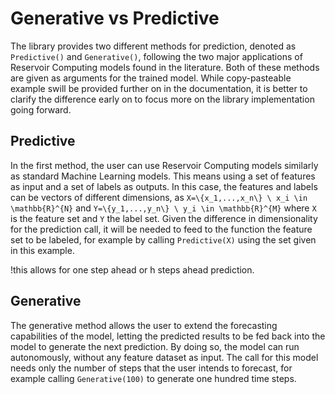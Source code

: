 # Generative vs Predictive
The library provides two different methods for prediction, denoted as `Predictive()` and `Generative()`, following the two major applications of Reservoir Computing models found in the literature. Both of these methods are given as arguments for the trained model. While copy-pasteable example swill be provided further on in the documentation, it is better to clarify the difference early on to focus more on the library implementation going forward.

## Predictive
In the first method, the user can use Reservoir Computing models similarly as standard Machine Learning models. This means using a set of features as input and a set of labels as outputs. In this case, the features and labels can be vectors of different dimensions, as ``X=\{x_1,...,x_n\} \ x_i \in \mathbb{R}^{N}`` and ``Y=\{y_1,...,y_n\} \ y_i \in \mathbb{R}^{M}`` where ``X`` is the feature set and ``Y`` the label set. Given the difference in dimensionality for the prediction call, it will be needed to feed to the function the feature set to be labeled, for example by calling `Predictive(X)` using the set given in this example.

!this allows for one step ahead or h steps ahead prediction.

## Generative
The generative method allows the user to extend the forecasting capabilities of the model, letting the predicted results to be fed back into the model to generate the next prediction. By doing so, the model can run autonomously, without any feature dataset as input. The call for this model needs only the number of steps that the user intends to forecast, for example calling `Generative(100)` to generate one hundred time steps.

